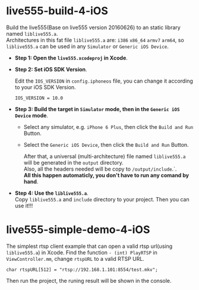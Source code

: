 # live555-build-4-iOS	
  Build the live555(Base on live555 version 20160626) to an static library named `liblive555.a`.  
  Architectures in this fat file `liblive555.a` are: `i386` `x86_64` `armv7` `arm64`, so `liblive555.a` can be used in any `Simulator` or `Generic iOS Device`.
  
  - **Step 1: Open the `live555.xcodeproj` in Xcode**.

  - **Step 2: Set iOS SDK Version**.  
    
    Edit the `IOS_VERSION` in `config.iphoneos` file, you can change it according to your iOS SDK Version.  
    ```
    IOS_VERSION = 10.0
    ```

  - **Step 3: Build the target in `Simulator` mode, then in the `Generic iOS Device` mode**.  
    - Select any simulator, e.g. `iPhone 6 Plus`, then click the `Build and Run` Button.
    - Select the `Generic iOS Device`, then click the `Build and Run` Button.
    
      After that, a universal (multi-architecture) file named `liblive555.a` will be generated in the `output` directory.  
      Also, all the headers needed will be copy to `/output/include`.`.     
      **All this happen automaticly, you don't have to run any comand by hand**.    
  
  - **Step 4: Use the `liblive555.a`**.  
    Copy `liblive555.a` and `include` directory to your project.
    Then you can use it!!!

# live555-simple-demo-4-iOS

  The simplest rtsp client example that can open a valid rtsp url(using `liblive555.a`) in Xcode.
  Find the function `- (int) PlayRTSP` in `ViewController.mm`, change `rtspURL` to a valid RTSP URL.  
  ```
  char rtspURL[512] = "rtsp://192.168.1.101:8554/test.mkv";
  ```
  Then run the project, the runing result will be shown in the console.
  


